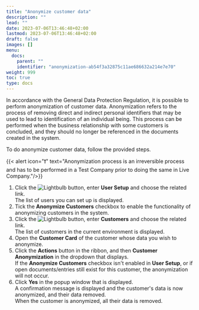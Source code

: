 ```yaml
---
title: "Anonymize customer data"
description: ""
lead: ""
date: 2023-07-06T13:46:48+02:00
lastmod: 2023-07-06T13:46:48+02:00
draft: false
images: []
menu:
  docs:
    parent: ""
    identifier: "anonymization-ab54f3a32875c11ae686632a214e7e70"
weight: 999
toc: true
type: docs
---
```


In accordance with the General Data Protection Regulation, it is possible to perform anonymization of customer data. Anonymization refers to the process of removing direct and indirect personal identifiers that may be used to lead to identification of an individual being. This process can be performed when the business relationship with some customers is concluded, and they should no longer be referenced in the documents created in the system. 

To do anonymize customer data, follow the provided steps.

{{< alert icon="❗" text="Anonymization process is an irreversible process and has to be performed in a Test Company prior to doing the same in Live Company."/>}}


1. Click the ![Lightbulb](Lightbulb_icon.PNG) button, enter **User Setup** and choose the related link.       
   The list of users you can set up is displayed.    
2. Tick the **Anonymize Customers** checkbox to enable the functionality of anonymizing customers in the system. 
3. Click the ![Lightbulb](Lightbulb_icon.PNG) button, enter **Customers** and choose the related link.     
   The list of customers in the current environment is displayed. 
4. Open the **Customer Card** of the customer whose data you wish to anonymize. 
5. Click the **Actions** button in the ribbon, and then **Customer Anonymization** in the dropdown that displays.      
   If the **Anonymize Customers** checkbox isn't enabled in **User Setup**, or if open documents/entries still exist for this customer, the anonymization will not occur. 
6. Click **Yes** in the popup window that is displayed.     
   A confirmation message is displayed and the customer's data is now anonymized, and their data removed.     
   When the customer is anonymized, all their data is removed. 